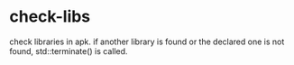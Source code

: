 # check-libs
check libraries in apk. if another library is found or the declared one is not found, std::terminate() is called.
